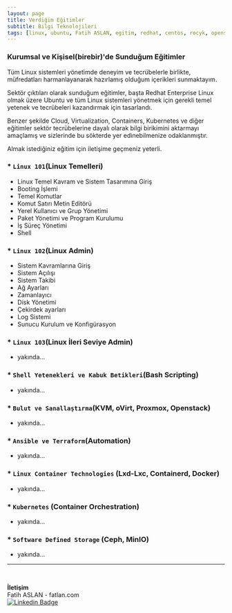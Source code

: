 ```yaml
---
layout: page
title: Verdiğim Eğitimler
subtitle: Bilgi Teknolojileri
tags: [linux, ubuntu, Fatih ASLAN, egitim, redhat, centos, rocyk, opensource, almalinux, debian, fatihaslan, docker, kubernetes, container, rancher, cloud, oVirt, KVM, docker, containerd, container, ceph, minio ]
---
```


### Kurumsal ve Kişisel(birebir)'de Sunduğum Eğitimler

Tüm Linux sistemleri yönetimde deneyim ve tecrübelerle birlikte, müfredatları harmanlayanarak hazırlamış olduğum içerikleri sunmaktayım.

Sektör çıktıları olarak sunduğum eğitimler, başta Redhat Enterprise Linux olmak üzere Ubuntu ve tüm Linux sistemleri yönetmek için gerekli temel yetenek ve tecrübeleri kazandırmak için tasarlandı.

Benzer şekilde Cloud, Virtualization, Containers, Kubernetes ve diğer eğitimler sektör tecrübelerine dayalı olarak bilgi birikimini aktarmayı amaçlamış ve sizlerinde bu sökterde yer edinebilmenize odaklanmıştır.

Almak istediğiniz eğitim için iletişime geçmeniz yeterli.

### * `Linux 101`(Linux Temelleri)

- Linux Temel Kavram ve Sistem Tasarımına Giriş
- Booting İşlemi
- Temel Komutlar
- Komut Satırı Metin Editörü
- Yerel Kullanıcı ve Grup Yönetimi
- Paket Yönetimi ve Program Kurulumu
- İş Süreç Yönetimi
- Shell

### * `Linux 102`(Linux Admin)

- Sistem Kavramlarına Giriş
- Sistem Açılışı
- Sistem Takibi
- Ağ Ayarları
- Zamanlayıcı
- Disk Yönetimi
- Çekirdek ayarları
- Log Sistemi
- Sunucu Kurulum ve Konfigürasyon

### * `Linux 103`(Linux İleri Seviye Admin)

- yakında...

### * `Shell Yetenekleri ve Kabuk Betikleri`(Bash Scripting)

- yakında...

### * `Bulut ve Sanallaştırma`(KVM, oVirt, Proxmox, Openstack)

- yakında...

### * `Ansible ve Terraform`(Automation)

- yakında...

### * `Linux Container Technologies` (Lxd-Lxc, Containerd, Docker)

- yakında...

### * `Kubernetes` (Container Orchestration)

- yakında...

### * `Software Defined Storage` (Ceph, MinIO)

- yakında...

-----
<br>

**İletişim**<br>
Fatih ASLAN - fatlan.com<br>
[![Linkedin Badge](https://img.shields.io/badge/fatihaslan-linkedin-blue?style=for-the-badge&logo=linkedin)](https://www.linkedin.com/in/fafatihaslan) <br>